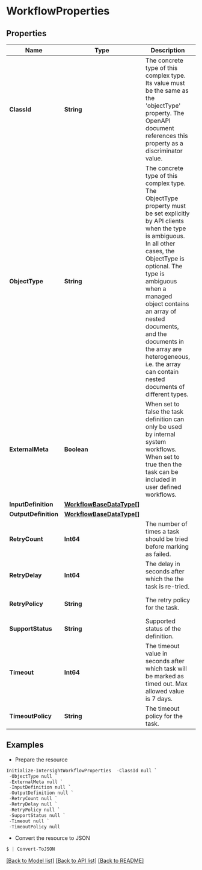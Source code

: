 # WorkflowProperties
## Properties

Name | Type | Description | Notes
------------ | ------------- | ------------- | -------------
**ClassId** | **String** | The concrete type of this complex type. Its value must be the same as the &#39;objectType&#39; property. The OpenAPI document references this property as a discriminator value. | [readonly] 
**ObjectType** | **String** | The concrete type of this complex type. The ObjectType property must be set explicitly by API clients when the type is ambiguous. In all other cases, the  ObjectType is optional.  The type is ambiguous when a managed object contains an array of nested documents, and the documents in the array are heterogeneous, i.e. the array can contain nested documents of different types. | 
**ExternalMeta** | **Boolean** | When set to false the task definition can only be used by internal system workflows. When set to true then the task can be included in user defined workflows. | [optional] 
**InputDefinition** | [**WorkflowBaseDataType[]**](WorkflowBaseDataType.md) |  | [optional] 
**OutputDefinition** | [**WorkflowBaseDataType[]**](WorkflowBaseDataType.md) |  | [optional] 
**RetryCount** | **Int64** | The number of times a task should be tried before marking as failed. | [optional] 
**RetryDelay** | **Int64** | The delay in seconds after which the the task is re-tried. | [optional] 
**RetryPolicy** | **String** | The retry policy for the task. | [optional] [default to "Fixed"]
**SupportStatus** | **String** | Supported status of the definition. | [optional] [default to "Supported"]
**Timeout** | **Int64** | The timeout value in seconds after which task will be marked as timed out. Max allowed value is 7 days. | [optional] 
**TimeoutPolicy** | **String** | The timeout policy for the task. | [optional] [default to "Timeout"]

## Examples

- Prepare the resource
```powershell
Initialize-IntersightWorkflowProperties  -ClassId null `
 -ObjectType null `
 -ExternalMeta null `
 -InputDefinition null `
 -OutputDefinition null `
 -RetryCount null `
 -RetryDelay null `
 -RetryPolicy null `
 -SupportStatus null `
 -Timeout null `
 -TimeoutPolicy null
```

- Convert the resource to JSON
```powershell
$ | Convert-ToJSON
```

[[Back to Model list]](../README.md#documentation-for-models) [[Back to API list]](../README.md#documentation-for-api-endpoints) [[Back to README]](../README.md)


